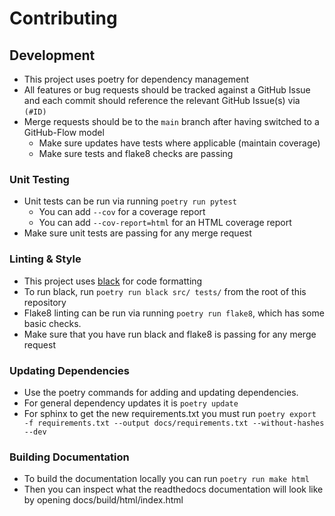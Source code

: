 # Contributing

## Development

- This project uses poetry for dependency management
- All features or bug requests should be tracked against a GitHub Issue and each commit should
reference the relevant GitHub Issue(s) via `(#ID)`
- Merge requests should be to the `main` branch after having switched to a GitHub-Flow model
  - Make sure updates have tests where applicable (maintain coverage)
  - Make sure tests and flake8 checks are passing

### Unit Testing
- Unit tests can be run via running `poetry run pytest`
  - You can add `--cov` for a coverage report
  - You can add `--cov-report=html` for an HTML coverage report
- Make sure unit tests are passing for any merge request

### Linting & Style
- This project uses [black](https://github.com/psf/black) for code formatting
- To run black, run `poetry run black src/ tests/` from the root of this repository
- Flake8 linting can be run via running `poetry run flake8`, which has some basic checks.
- Make sure that you have run black and flake8 is passing for any merge request

### Updating Dependencies
- Use the poetry commands for adding and updating dependencies.
- For general dependency updates it is `poetry update`
- For sphinx to get the new requirements.txt you must run 
  `poetry export -f requirements.txt --output docs/requirements.txt --without-hashes --dev`
  
### Building Documentation
- To build the documentation locally you can run `poetry run make html`
- Then you can inspect what the readthedocs documentation will look like by opening 
  docs/build/html/index.html

